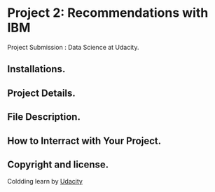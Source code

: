 # Project 2: Recommendations with IBM
Project Submission : Data Science at Udacity.

## Installations.


## Project Details.


## File Description.


## How to Interract with Your Project.



## Copyright and license.
Coldding learn by [Udacity](https://www.udacity.com/course/data-scientist-nanodegree--nd025)
